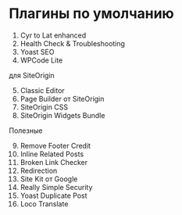 # Плагины по умолчанию

1. Cyr to Lat enhanced
2. Health Check & Troubleshooting
3. Yoast SEO
4. WPCode Lite

для SiteOrigin

5. Classic Editor
6. Page Builder от SiteOrigin
7. SiteOrigin CSS
8. SiteOrigin Widgets Bundle

Полезные

9. Remove Footer Credit
12. Inline Related Posts
13. Broken Link Checker
14. Redirection
15. Site Kit от Google
16. Really Simple Security
17. Yoast Duplicate Post
18. Loco Translate


